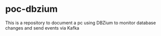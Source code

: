 # poc-dbzium
This is a repository to document a pc using DBZium to monitor database changes and send events via Kafka
